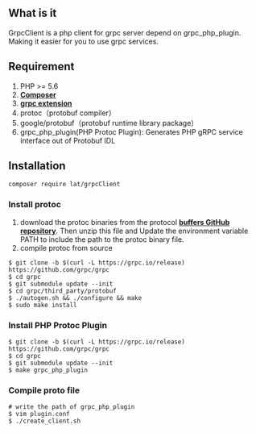 ## What is it

GrpcClient is a php client for grpc server depend on grpc_php_plugin. Making it easier for you to use grpc services.  

## Requirement

1. PHP >= 5.6
2. **[Composer](https://getcomposer.org/)**
3. **[grpc extension](http://pecl.php.net/package/gRPC)**
4. protoc（protobuf compiler）
5. google/protobuf（protobuf runtime library package）
6. grpc_php_plugin(PHP Protoc Plugin): Generates PHP gRPC service interface out of Protobuf IDL

## Installation
```shell
composer require lat/grpcClient
```
### Install protoc
1. download the protoc binaries from the protocol **[buffers GitHub repository](https://github.com/protocolbuffers/protobuf/releases)**. Then unzip this file and Update the environment variable PATH to include the path to the protoc binary file.
2. compile protoc from source
```shell
$ git clone -b $(curl -L https://grpc.io/release) https://github.com/grpc/grpc
$ cd grpc
$ git submodule update --init
$ cd grpc/third_party/protobuf
$ ./autogen.sh && ./configure && make
$ sudo make install
```
### Install PHP Protoc Plugin
```shell
$ git clone -b $(curl -L https://grpc.io/release) https://github.com/grpc/grpc
$ cd grpc
$ git submodule update --init
$ make grpc_php_plugin
```
### Compile proto file
```shell
# write the path of grpc_php_plugin
$ vim plugin.conf
$ ./create_client.sh
```

